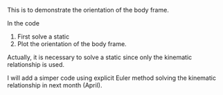 This is to demonstrate the orientation of the body frame.

In the code

1. First solve a static 
2. Plot the orientation of the body frame. 


Actually, it is necessary to solve a static since only the kinematic relationship is used. 

I will add a simper code using explicit Euler method solving the kinematic relationship in next month (April). 